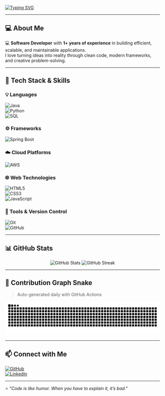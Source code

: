 <!--## Hi there 👋

<!--
**DineshThanneeru2021/DineshThanneeru2021** is a ✨ _special_ ✨ repository because its `README.md` (this file) appears on your GitHub profile.

Here are some ideas to get you started:

- 🔭 I’m currently working on ...
- 🌱 I’m currently learning ...
- 👯 I’m looking to collaborate on ...
- 🤔 I’m looking for help with ...
- 💬 Ask me about ...
- 📫 How to reach me: ...
- 😄 Pronouns: ...
- ⚡ Fun fact: ...
-->
<!-- Typing SVG Intro -->
[![Typing SVG](https://readme-typing-svg.demolab.com?color=00FFAB&size=28&center=true&vCenter=true&width=800&lines=Hi+there+👋,+I'm+Dinesh+Thanneeru;Software+Developer+with+1%2B+years+experience;Java+|+Spring+Boot+|+Python+|+SQL;Passionate+about+Clean+Code+and+Web+Tech)](https://git.io/typing-svg)

---

## 💻 About Me  
💻 **Software Developer** with **1+ years of experience** in building efficient, scalable, and maintainable applications.  
I love turning ideas into reality through clean code, modern frameworks, and creative problem-solving.  

---

## 🚀 Tech Stack & Skills  

### 💡 Languages  
![Java](https://img.shields.io/badge/Java-ED8B00?style=for-the-badge&logo=openjdk&logoColor=white)  
![Python](https://img.shields.io/badge/Python-3776AB?style=for-the-badge&logo=python&logoColor=white)  
![SQL](https://img.shields.io/badge/SQL-003B57?style=for-the-badge&logo=postgresql&logoColor=white)  

### ⚙️ Frameworks  
![Spring Boot](https://img.shields.io/badge/Spring%20Boot-6DB33F?style=for-the-badge&logo=springboot&logoColor=white)  
### ☁️ Cloud Platforms  
![AWS](https://img.shields.io/badge/AWS%20Cloud-FF9900?style=for-the-badge&logo=amazon-aws&logoColor=white)  

### 🌐 Web Technologies  
![HTML5](https://img.shields.io/badge/HTML5-E34F26?style=for-the-badge&logo=html5&logoColor=white)  
![CSS3](https://img.shields.io/badge/CSS3-1572B6?style=for-the-badge&logo=css3&logoColor=white)  
![JavaScript](https://img.shields.io/badge/JavaScript-F7DF1E?style=for-the-badge&logo=javascript&logoColor=black)  

### 🔧 Tools & Version Control  
![Git](https://img.shields.io/badge/Git-F05032?style=for-the-badge&logo=git&logoColor=white)  
![GitHub](https://img.shields.io/badge/GitHub-181717?style=for-the-badge&logo=github&logoColor=white)  

---

## 📊 GitHub Stats  

<p align="center">
  <img src="https://github-readme-stats.vercel.app/api?username=DineshThanneeru2021&show_icons=true&theme=radical" alt="GitHub Stats" width="48%" />
  <img src="https://github-readme-streak-stats.herokuapp.com/?user=DineshThanneeru2021&theme=radical" alt="GitHub Streak" width="48%" />
</p>

---

## 🐍 Contribution Graph Snake
> Auto-generated daily with GitHub Actions

<p align="center">
  <img src="https://raw.githubusercontent.com/DineshThanneeru2021/DineshThanneeru2021/output/github-contribution-grid-snake.svg" alt="snake animation">
</p>

---

## 📫 Connect with Me  
[![GitHub](https://img.shields.io/badge/GitHub-181717?style=for-the-badge&logo=github)](https://github.com/DineshThanneeru2021)  
[![LinkedIn](https://img.shields.io/badge/LinkedIn-0077B5?style=for-the-badge&logo=linkedin&logoColor=white)](https://linkedin.com/in/YOUR-LINKEDIN-USERNAME)  

---

⭐ *"Code is like humor. When you have to explain it, it’s bad."*  

